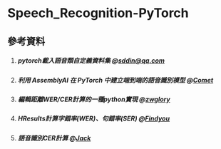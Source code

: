 # Speech_Recognition-PyTorch
 
## 參考資料

1. ##### pytorch載入語音類自定義資料集 @[sddin@qq.com](https://www.it145.com/9/56376.html)
2. ##### 利用 AssemblyAI 在 PyTorch 中建立端到端的語音識別模型 @[Comet](https://cloud.tencent.com/developer/article/1645492)
3. ##### 編輯距離WER/CER計算的一種python實現 @[zwglory](https://blog.csdn.net/baobao3456810/article/details/107381052)
4. ##### HResults計算字錯率(WER)、句錯率(SER) @[Findyou](https://www.cnblogs.com/findyou/p/10646312.html) 
5. ##### 語音識別CER計算 @[Jack](https://zhuanlan.zhihu.com/p/114414797) 